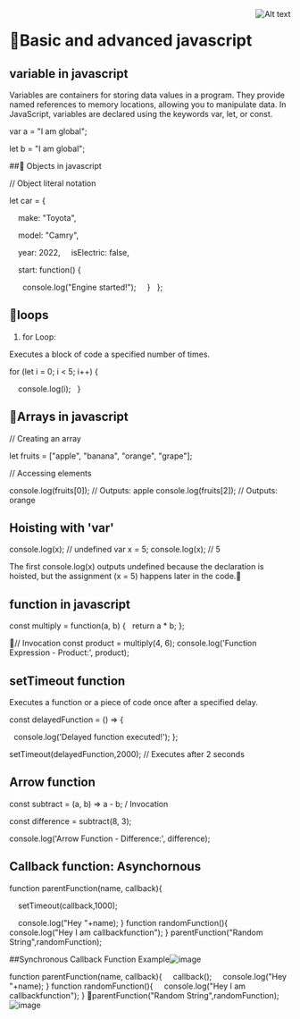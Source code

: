 
<img title="Javascript" alt="Alt text"  align="right" src="https://github.com/Ash914027/Javascript/assets/119170180/98ad18c0-4dcd-4f2c-934e-c530aa51af07">

# 🔢Basic and advanced javascript

## variable in javascript
Variables are containers for storing data values in a program.
They provide named references to memory locations, allowing you to manipulate data.
In JavaScript, variables are declared using the keywords var, let, or const.

var a = "I am global";

let b = "I am global";


##🚗 Objects in javascript

// Object literal notation

let car = {

    make: "Toyota",

    model: "Camry",

    year: 2022,
    isElectric: false,

    start: function() {

      console.log("Engine started!");
    }
  };

## 🔄loops
1. for Loop:

Executes a block of code a specified number of times.

for (let i = 0; i < 5; i++) {
  
    console.log(i);
  }

## 🍏Arrays in javascript
// Creating an array

let fruits = ["apple", "banana", "orange", "grape"];

// Accessing elements

console.log(fruits[0]); // Outputs: apple
console.log(fruits[2]); // Outputs: orange

## Hoisting with 'var'
console.log(x); // undefined
var x = 5;
console.log(x); // 5

The first console.log(x) outputs undefined because the declaration is hoisted, but the assignment (x = 5) happens later in the code.

## function in javascript
const multiply = function(a, b) {
  return a * b;
};

// Invocation
const product = multiply(4, 6);
console.log('Function Expression - Product:', product);

## setTimeout function
Executes a function or a piece of code once after a specified delay.

const delayedFunction = () => {

  console.log('Delayed function executed!');
};

setTimeout(delayedFunction,2000); // Executes after 2 seconds

## Arrow function
const subtract = (a, b) => a - b;
/ Invocation

const difference = subtract(8, 3);

console.log('Arrow Function - Difference:', difference);

## Callback function: Asynchornous
function parentFunction(name, callback){

    setTimeout(callback,1000);

    console.log("Hey "+name);
}
function randomFunction(){
    console.log("Hey I am callbackfunction");
}
parentFunction("Random String",randomFunction);

##Synchronous Callback Function Example![image](https://github.com/Ash914027/Backend/assets/119170180/b2c6629e-0747-4462-b7fb-38575eaf1a37)

function parentFunction(name, callback){
    callback();
    console.log("Hey "+name);
}
function randomFunction(){
    console.log("Hey I am callbackfunction");
}
parentFunction("Random String",randomFunction);
![image](https://github.com/Ash914027/Backend/assets/119170180/c3c8d2e0-3190-4064-9271-f3b0040f574a)


